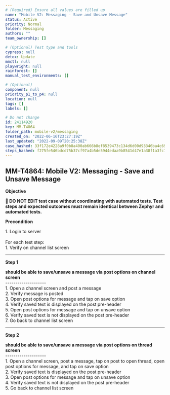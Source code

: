 ```yaml
---
# (Required) Ensure all values are filled up
name: "Mobile V2: Messaging - Save and Unsave Message"
status: Active
priority: Normal
folder: Messaging
authors: ""
team_ownership: []

# (Optional) Test type and tools
cypress: null
detox: Update
mmctl: null
playwright: null
rainforest: []
manual_test_environments: []

# (Optional)
component: null
priority_p1_to_p4: null
location: null
tags: []
labels: []

# Do not change
id: 24114920
key: MM-T4864
folder_path: mobile-v2/messaging
created_on: "2022-06-16T23:27:19Z"
last_updated: "2022-09-09T20:25:38Z"
case_hashed: 33f172e4228a9f0b8a400ab666b8ef8539473c134d6d00d93346ba4c694bd0d8956ed222e6f176f18b3ac3003241b827
steps_hashed: f275fe546bdcd75b37cf97a4b5de5944edaa9b8541d47e1a38f1a3fc19799dd4ebb63700e2322d6d4a0d67c367cb0c5f
---
```


## MM-T4864: Mobile V2: Messaging - Save and Unsave Message

**Objective**

**🛑 DO NOT EDIT test case without coordinating with automated tests. Test steps and expected outcomes must remain identical between Zephyr and automated tests.**

**Precondition**

1\. Login to server\
\
For each test step:\
1\. Verify on channel list screen

---

**Step 1**

**should be able to save/unsave a message via post options on channel screen**\
\--------------------\
1\. Open a channel screen and post a message\
2\. Verify message is posted\
3\. Open post options for message and tap on save option\
4\. Verify saved text is displayed on the post pre-header\
5\. Open post options for message and tap on unsave option\
6\. Verify saved text is not displayed on the post pre-header\
7\. Go back to channel list screen

---

**Step 2**

**should be able to save/unsave a message via post options on thread screen**\
\--------------------\
1\. Open a channel screen, post a message, tap on post to open thread, open post options for message, and tap on save option\
2\. Verify saved text is displayed on the post pre-header\
3\. Open post options for message and tap on unsave option\
4\. Verify saved text is not displayed on the post pre-header\
5\. Go back to channel list screen
